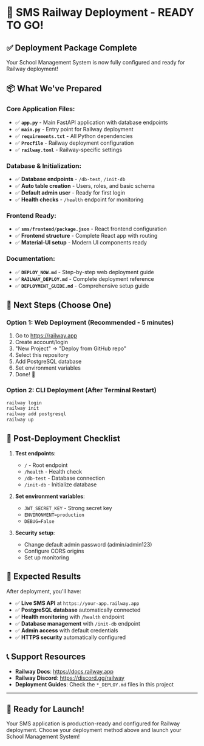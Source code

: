 # 🎉 SMS Railway Deployment - READY TO GO!

## ✅ Deployment Package Complete

Your School Management System is now fully configured and ready for Railway deployment!

## 📦 What We've Prepared

### Core Application Files:
- ✅ **`app.py`** - Main FastAPI application with database endpoints
- ✅ **`main.py`** - Entry point for Railway deployment
- ✅ **`requirements.txt`** - All Python dependencies
- ✅ **`Procfile`** - Railway deployment configuration
- ✅ **`railway.toml`** - Railway-specific settings

### Database & Initialization:
- ✅ **Database endpoints** - `/db-test`, `/init-db`
- ✅ **Auto table creation** - Users, roles, and basic schema
- ✅ **Default admin user** - Ready for first login
- ✅ **Health checks** - `/health` endpoint for monitoring

### Frontend Ready:
- ✅ **`sms/frontend/package.json`** - React frontend configuration
- ✅ **Frontend structure** - Complete React app with routing
- ✅ **Material-UI setup** - Modern UI components ready

### Documentation:
- ✅ **`DEPLOY_NOW.md`** - Step-by-step web deployment guide
- ✅ **`RAILWAY_DEPLOY.md`** - Complete deployment reference
- ✅ **`DEPLOYMENT_GUIDE.md`** - Comprehensive setup guide

## 🚀 Next Steps (Choose One)

### Option 1: Web Deployment (Recommended - 5 minutes)
1. Go to https://railway.app
2. Create account/login
3. "New Project" → "Deploy from GitHub repo"
4. Select this repository
5. Add PostgreSQL database
6. Set environment variables
7. Done! 🎉

### Option 2: CLI Deployment (After Terminal Restart)
```bash
railway login
railway init
railway add postgresql
railway up
```

## 🔧 Post-Deployment Checklist

1. **Test endpoints**:
   - `/` - Root endpoint
   - `/health` - Health check
   - `/db-test` - Database connection
   - `/init-db` - Initialize database

2. **Set environment variables**:
   - `JWT_SECRET_KEY` - Strong secret key
   - `ENVIRONMENT=production`
   - `DEBUG=False`

3. **Security setup**:
   - Change default admin password (admin/admin123)
   - Configure CORS origins
   - Set up monitoring

## 🎯 Expected Results

After deployment, you'll have:
- ✅ **Live SMS API** at `https://your-app.railway.app`
- ✅ **PostgreSQL database** automatically connected
- ✅ **Health monitoring** with `/health` endpoint
- ✅ **Database management** with `/init-db` endpoint
- ✅ **Admin access** with default credentials
- ✅ **HTTPS security** automatically configured

## 📞 Support Resources

- **Railway Docs**: https://docs.railway.app
- **Railway Discord**: https://discord.gg/railway
- **Deployment Guides**: Check the `*_DEPLOY.md` files in this project

---

## 🚀 Ready for Launch!

Your SMS application is production-ready and configured for Railway deployment. Choose your deployment method above and launch your School Management System!